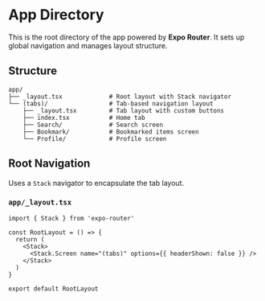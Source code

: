 # App Directory

This is the root directory of the app powered by **Expo Router**. It sets up global navigation and manages layout structure.

## Structure

```
app/
├── _layout.tsx             # Root layout with Stack navigator
└── (tabs)/                 # Tab-based navigation layout
    ├── _layout.tsx         # Tab layout with custom buttons
    ├── index.tsx           # Home tab
    ├── Search/             # Search screen
    ├── Bookmark/           # Bookmarked items screen
    └── Profile/            # Profile screen
```

## Root Navigation

Uses a `Stack` navigator to encapsulate the tab layout.

### `app/_layout.tsx`

```tsx
import { Stack } from 'expo-router'

const RootLayout = () => {
  return (
    <Stack>
      <Stack.Screen name="(tabs)" options={{ headerShown: false }} />
    </Stack>
  )
}

export default RootLayout
```

